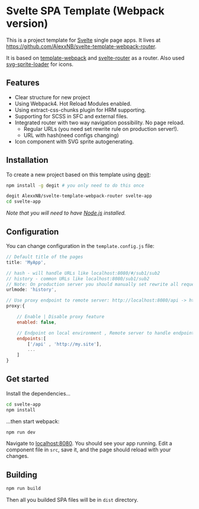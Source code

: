 # Svelte SPA Template (Webpack version)

This is a project template for [Svelte](https://svelte.technology) single page apps. It lives at https://github.com/AlexxNB/svelte-template-webpack-router.

It is based on [template-webpack](https://github.com/sveltejs/template-webpack) and [svelte-router](https://github.com/jikkai/svelte-router) as a router. Also used [svg-sprite-loader](https://github.com/kisenka/svg-sprite-loader) for icons.

## Features
* Clear structure for new project
* Using Webpack4. Hot Reload Modules enabled.
* Using extract-css-chunks plugin for HRM supporting.
* Supporting for SCSS in SFC and external files.
* Integrated router with two way navigation possibility. No page reload.
    * Regular URLs (you need set rewrite rule on production server!).
    * URL with hash(need configs changing)
* Icon component with SVG sprite autogenerating.

## Installation

To create a new project based on this template using [degit](https://github.com/Rich-Harris/degit):

```bash
npm install -g degit # you only need to do this once

degit AlexxNB/svelte-template-webpack-router svelte-app
cd svelte-app
```

*Note that you will need to have [Node.js](https://nodejs.org) installed.*

## Configuration

You can change configuration in the `template.config.js` file:

```javascript
// Default title of the pages
title: 'MyApp',      

// hash - will handle URLs like localhost:8080/#/sub1/sub2
// history - common URLs like localhost:8080/sub1/sub2 
// Note: On production server you should manually set rewrite all requests to index.html
urlmode: 'history',  

// Use proxy endpoint to remote server: http://localhost:8080/api -> http://my.site/api
proxy:{          

    // Enable | Disable proxy feature
    enabled: false,  

    // Endpoint on local environment , Remote server to handle endpoint                      
    endpoints:[
        ['/api' , 'http://my.site'],     
        ...
    ]    
}
```

## Get started

Install the dependencies...

```bash
cd svelte-app
npm install
```

...then start webpack:

```bash
npm run dev
```

Navigate to [localhost:8080](http://localhost:8080). You should see your app running. Edit a component file in `src`, save it, and the page should reload with your changes.

## Building

```bash
npm run build
```

Then all you builded SPA files will be in `dist` directory.
